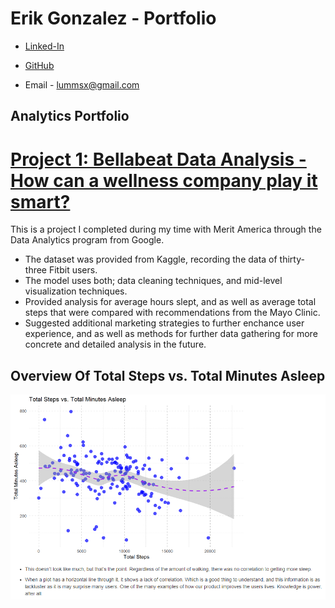 # Erik Gonzalez - Portfolio

* [Linked-In](https://www.linkedin.com/in/gonzalez-erik/)

* [GitHub](https://github.com/Lummsx)

* Email - lummsx@gmail.com

## Analytics Portfolio

# [Project 1: Bellabeat Data Analysis - How can a wellness company play it smart?](https://github.com/Lummsx/EG-Capstone-Project)

This is a project I completed during my time with Merit America through the Data Analytics program from Google.

* The dataset was provided from Kaggle, recording the data of thirty-three Fitbit users.
* The model uses both; data cleaning techniques, and mid-level visualization techniques.
* Provided analysis for average hours slept, and as well as average total steps that were compared with recommendations from the Mayo Clinic.
* Suggested additional marketing strategies to further enchance user experience, and as well as methods for further data gathering for more concrete and detailed analysis in the future.

## Overview Of Total Steps vs. Total Minutes Asleep
![](images/rstudio_J7lhSRsAg4.png)
